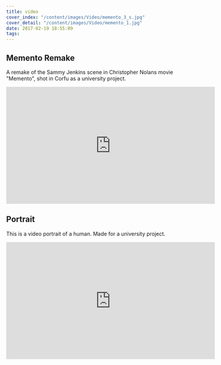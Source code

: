 ```yaml
---
title: video
cover_index: "/content/images/Video/memento_3_s.jpg"
cover_detail: "/content/images/Video/memento_1.jpg"
date: 2017-02-19 18:55:09
tags:
---
```


## Memento Remake

A remake of the Sammy Jenkins scene in Christopher Nolans movie "Memento", shot in Corfu as a university project.
<iframe width="560" height="315"
        src="https://www.youtube.com/embed/1l9SlsD5lYU"
        frameborder="0" allowfullscreen>
</iframe>

## Portrait 

This is a video portrait of a human. Made for a university project.
<iframe width="560" height="315"
        src="https://www.youtube.com/embed/iqWAg5L9XHQ"
        frameborder="0" allowfullscreen>
</iframe>